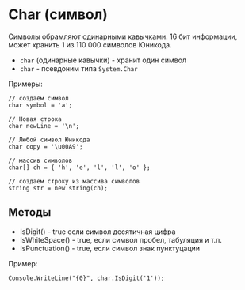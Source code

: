 # Char (символ)
Символы обрамляют одинарными кавычками. 16 бит информации, может хранить 1 из 110 000 символов Юникода.

* `char` (одинарные кавычки) - хранит один символ
* `char` - псевдоним типа `System.Char`

Примеры:

    // создаём символ
    char symbol = 'a';
    
    // Новая строка
    char newLine = '\n';
    
    // Любой символ Юникода
    char copy = '\u00A9';

    // массив символов
    char[] ch = { 'h', 'e', 'l', 'l', 'o' };
    
    // создаем строку из массива символов
    string str = new string(ch);

## Методы
* IsDigit() - true если символ десятичная цифра
* IsWhiteSpace() - true, если символ пробел, табуляция и т.п.
* IsPunctuation() - true, если символ знак пунктуцации

Пример:

    Console.WriteLine("{0}", char.IsDigit('1'));
